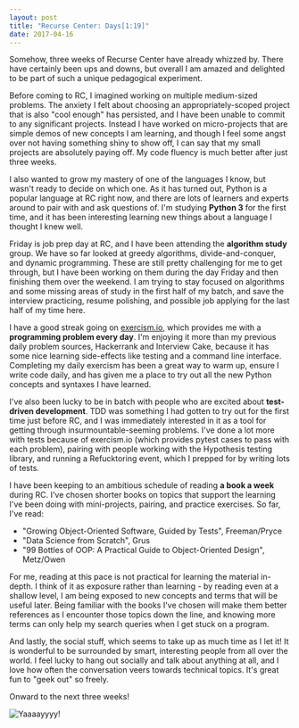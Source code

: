 ```yaml
---
layout: post
title: "Recurse Center: Days[1:19]"
date: 2017-04-16
---
```


Somehow, three weeks of Recurse Center have already whizzed by. There have certainly been ups and downs, but overall I am amazed and delighted to be part of such a unique pedagogical experiment.

Before coming to RC, I imagined working on multiple medium-sized problems. The anxiety I felt about choosing an appropriately-scoped project that is also "cool enough" has persisted, and I have been unable to commit to any significant projects. Instead I have worked on micro-projects that are simple demos of new concepts I am learning, and though I feel some angst over not having something shiny to show off, I can say that my small projects are absolutely paying off. My code fluency is much better after just three weeks.

I also wanted to grow my mastery of one of the languages I know, but wasn't ready to decide on which one. As it has turned out, Python is a popular language at RC right now, and there are lots of learners and experts around to pair with and ask questions of. I'm studying **Python 3** for the first time, and it has been interesting learning new things about a language I thought I knew well.

Friday is job prep day at RC, and I have been attending the **algorithm study** group. We have so far looked at greedy algorithms, divide-and-conquer, and dynamic programming. These are still pretty challenging for me to get through, but I have been working on them during the day Friday and then finishing them over the weekend. I am trying to stay focused on algorithms and some missing areas of study in the first half of my batch, and save the interview practicing, resume polishing, and possible job applying for the last half of my time here.

I have a good streak going on [exercism.io](exercism.io), which provides me with a **programming problem every day**. I'm enjoying it more than my previous daily problem sources, Hackerrank and Interview Cake, because it has some nice learning side-effects like testing and a command line interface. Completing my daily exercism has been a great way to warm up, ensure I write code daily, and has given me a place to try out all the new Python concepts and syntaxes I have learned.

I've also been lucky to be in batch with people who are excited about **test-driven development**. TDD was something I had gotten to try out for the first time just before RC, and I was immediately interested in it as a tool for getting through insurmountable-seeming problems. I've done a lot more with tests because of exercism.io (which provides pytest cases to pass with each problem), pairing with people working with the Hypothesis testing library, and running a Refucktoring event, which I prepped for by writing lots of tests.

I have been keeping to an ambitious schedule of reading **a book a week** during RC. I've chosen shorter books on topics that support the learning I've been doing with mini-projects, pairing, and practice exercises. So far, I've read:
  * "Growing Object-Oriented Software, Guided by Tests", Freeman/Pryce
  * "Data Science from Scratch", Grus
  * "99 Bottles of OOP: A Practical Guide to Object-Oriented Design", Metz/Owen

For me, reading at this pace is not practical for learning the material in-depth. I think of it as exposure rather than learning - by reading even at a shallow level, I am being exposed to new concepts and terms that will be useful later. Being familiar with the books I've chosen will make them better references as I encounter those topics down the line, and knowing more terms can only help my search queries when I get stuck on a program.

And lastly, the social stuff, which seems to take up as much time as I let it! It is wonderful to be surrounded by smart, interesting people from all over the world. I feel lucky to hang out socially and talk about anything at all, and I love how often the conversation veers towards technical topics. It's great fun to "geek out" so freely.

Onward to the next three weeks!

![Yaaaayyyy!](https://media.giphy.com/media/26tPo1I4XyWzIBjFe/giphy.gif)

